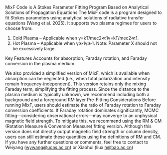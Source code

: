 MixF Code is A Stokes Parameter Fitting Program Based on Analytical Solutions of Propagation Equations
The MixF code is a program designed to fit Stokes parameters using analytical solutions of radiative transfer equations (Wang et al. 2025). It supports two plasma regimes for users to choose from:
1. Cold Plasma – Applicable when γ=kT/mec2≪1γ=kT/mec2≪1.
2. Hot Plasma – Applicable when γ≫1γ≫1.
Note: Parameter X should not be excessively large.

Key Features
Accounts for absorption, Faraday rotation, and Faraday conversion in the plasma medium.

We also provided a simplified version of MixF, which is available when absorption can be neglected (i.e., when total polarization and intensity remain frequency-independent). This version retains only the mixing Faraday term, simplifying the fitting process.
Since the distance to the plasma medium is typically unknown, we recommend including both a background and a foreground RM layer
Pre-Fitting Considerations
Before running MixF, users should estimate the ratio of Faraday rotation to Faraday conversion coefficients. If Faraday rotation dominates significantly, MCMC fitting—considering observational errors—may converge to an unphysical magnetic field strength.
To mitigate this, we recommend using the RM & CM (Rotation Measure & Conversion Measure) fitting version. Although this version does not directly output magnetic field strength or column density, users can still estimate these quantities using the definitions of RM and CM.
If you have any further questions or comments, feel free to contact to Weiyang (wywang@ucas.ac.cn) or Xiaohui (liux h@bao.ac.cn)
